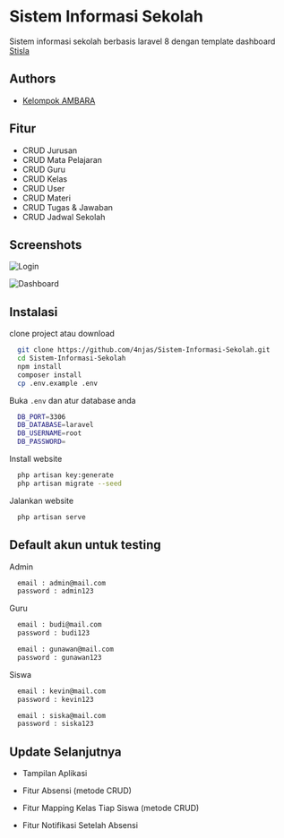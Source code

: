 
# Sistem Informasi Sekolah

Sistem informasi sekolah berbasis laravel 8 dengan template dashboard
[Stisla](https://getstisla.com/)
## Authors

- [Kelompok AMBARA](https://github.com/4njas)


## Fitur

- CRUD Jurusan
- CRUD Mata Pelajaran
- CRUD Guru
- CRUD Kelas
- CRUD User
- CRUD Materi
- CRUD Tugas & Jawaban
- CRUD Jadwal Sekolah


## Screenshots

![Login](https://i.ibb.co/QrvFVsq/download.png)

![Dashboard](https://i.ibb.co/4Vvff5F/Screenshot-3.jpg)


## Instalasi

clone project atau download

```bash
  git clone https://github.com/4njas/Sistem-Informasi-Sekolah.git
  cd Sistem-Informasi-Sekolah
  npm install
  composer install
  cp .env.example .env
```

Buka `.env` dan atur database anda
```bash
  DB_PORT=3306
  DB_DATABASE=laravel
  DB_USERNAME=root
  DB_PASSWORD=
```

Install website
```bash
  php artisan key:generate
  php artisan migrate --seed
```

Jalankan website
```bash
  php artisan serve
```
## Default akun untuk testing

Admin
```bash
  email : admin@mail.com
  password : admin123
```

Guru
```bash
  email : budi@mail.com
  password : budi123

  email : gunawan@mail.com
  password : gunawan123
```

Siswa
```bash
  email : kevin@mail.com
  password : kevin123

  email : siska@mail.com
  password : siska123
```
## Update Selanjutnya

- Tampilan Aplikasi

- Fitur Absensi (metode CRUD)

- Fitur Mapping Kelas Tiap Siswa (metode CRUD)

- Fitur Notifikasi Setelah Absensi 


